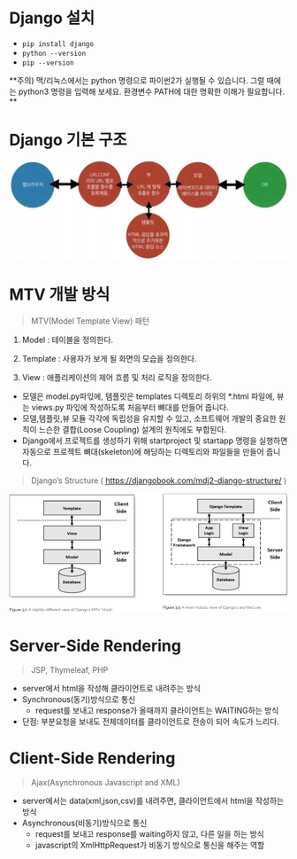 # Django 설치

- `pip install django` 
- `python --version`
- `pip --version`

**주의) 맥/리눅스에서는 python 명령으로 파이썬2가 실행될 수 있습니다. 그럴 때에는 python3 명령을 입력해 보세요. 환경변수 PATH에 대한 명확한 이해가 필요합니다. **



# Django 기본 구조

![캡처](Django_Intro.assets/캡처.PNG)



# MTV 개발 방식

> MTV(Model Template View) 패턴 

1) Model : 테이블을 정의한다. 

2) Template : 사용자가 보게 될 화면의 모습을 정의한다. 

3) View : 애플리케이션의 제어 흐름 및 처리 로직을 정의한다. 

- 모델은 model.py파읷에, 템플릿은 templates 디렉토리 하위의 *.html 파일에, 뷰는 views.py 파읷에 작성하도록 처음부터 뼈대를 만들어 줍니다.
- 모델,템플릿,뷰 모듈 각각에 독립성을 유지할 수 있고, 소프트웨어 개발의 중요한 원칙이 느슨한 결합(Loose Coupling) 설계의 원칙에도 부합된다. 
- Django에서 프로젝트를 생성하기 위해 startproject 및 startapp 명령을 실행하면 자동으로 프로젝트 뼈대(skeleton)에 해당하는 디렉토리와 파일들을 만들어 줍니다.

> Django’s Structure ( https://djangobook.com/mdj2-django-structure/ )

![캡처](Django_Intro.assets/캡처-1610417061697.PNG)



# Server-Side Rendering

> JSP, Thymeleaf, PHP

- server에서 html을 작성해 클라이언트로 내려주는 방식
 - Synchronous(동기)방식으로 통신 
   - request를 보내고 response가 올때까지 클라이언트는 WAITING하는 방식
 - 단점: 부분요청을 보내도 전체데이터를 클라이언트로 전송이 되어 속도가 느리다.



# Client-Side Rendering

> Ajax(Asynchronous Javascript and XML)

- server에서는 data(xml,json,csv)를 내려주면, 클라이언트에서 html을 작성하는 방식
 - Asynchronous(비동기)방식으로 통신
   - request를 보내고 response를 waiting하지 않고, 다른 일을 하는 방식
   - javascript의 XmlHttpRequest가 비동기 방식으로 통신을 해주는 역할

